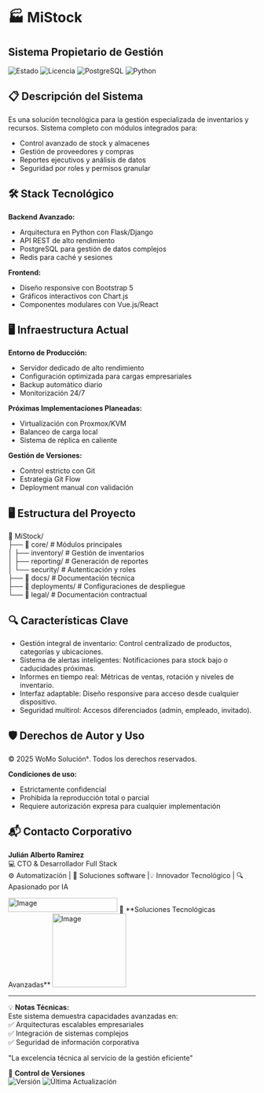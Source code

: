 # 🏭 MiStock 
## Sistema Propietario de Gestión

![Estado](https://img.shields.io/badge/🚀_En_Producción-green) 
![Licencia](https://img.shields.io/badge/Licencia-🔒_Privada-red)
![PostgreSQL](https://img.shields.io/badge/PostgreSQL-4169E1?logo=postgresql&logoColor=white)
![Python](https://img.shields.io/badge/Python-3776AB?logo=python&logoColor=white)

## 📋 Descripción del Sistema

Es una solución tecnológica para la gestión especializada de inventarios y recursos. Sistema completo con módulos integrados para:

- Control avanzado de stock y almacenes
- Gestión de proveedores y compras
- Reportes ejecutivos y análisis de datos
- Seguridad por roles y permisos granular

## 🛠 Stack Tecnológico

**Backend Avanzado:**
- Arquitectura en Python con Flask/Django
- API REST de alto rendimiento
- PostgreSQL para gestión de datos complejos
- Redis para caché y sesiones

**Frontend:**
- Diseño responsive con Bootstrap 5
- Gráficos interactivos con Chart.js
- Componentes modulares con Vue.js/React

## 🖥️ Infraestructura Actual

**Entorno de Producción:**
- Servidor dedicado de alto rendimiento
- Configuración optimizada para cargas empresariales
- Backup automático diario
- Monitorización 24/7

**Próximas Implementaciones Planeadas:**
- Virtualización con Proxmox/KVM
- Balanceo de carga local
- Sistema de réplica en caliente

**Gestión de Versiones:**
- Control estricto con Git
- Estrategia Git Flow
- Deployment manual con validación
  
## 🖥️ Estructura del Proyecto
📁 MiStock/  
├── 📂 core/ # Módulos principales  
│ ├── inventory/ # Gestión de inventarios  
│ ├── reporting/ # Generación de reportes  
│ └── security/ # Autenticación y roles  
├── 📂 docs/ # Documentación técnica  
├── 📂 deployments/ # Configuraciones de despliegue  
└── 📂 legal/ # Documentación contractual  

## 🔍 Características Clave
- Gestión integral de inventario: Control centralizado de productos, categorías y ubicaciones.
- Sistema de alertas inteligentes: Notificaciones para stock bajo o caducidades próximas.
- Informes en tiempo real: Métricas de ventas, rotación y niveles de inventario.
- Interfaz adaptable: Diseño responsive para acceso desde cualquier dispositivo.
- Seguridad multirol: Accesos diferenciados (admin, empleado, invitado).

## 🛡️ Derechos de Autor y Uso

© 2025 WoMo Soluciónˢ. Todos los derechos reservados.

**Condiciones de uso:**
- Estrictamente confidencial
- Prohibida la reproducción total o parcial
- Requiere autorización expresa para cualquier implementación

## 📬 Contacto Corporativo

**Julián Alberto Ramírez**  
💻 CTO & Desarrollador Full Stack   
⚙️ Automatización | 🧩 Soluciones software |💡 Innovador Tecnológico | 🔍 Apasionado por IA  

<img width="222" height="29" alt="Image" src="https://github.com/user-attachments/assets/24519130-f605-4762-a4f2-374c450f2b64" />  
🏢 **Soluciones Tecnológicas Avanzadas**  
<img width="150" height="150" alt="Image" src="https://github.com/user-attachments/assets/09c23a95-e483-452e-880f-e7c90c222014" />
   
---

💡 **Notas Técnicas:**  
Este sistema demuestra capacidades avanzadas en:  
✅ Arquitecturas escalables empresariales  
✅ Integración de sistemas complejos  
✅ Seguridad de información corporativa  

"La excelencia técnica al servicio de la gestión eficiente"


📅 **Control de Versiones**  
 ![Versión](https://img.shields.io/badge/Versión-1.2.0-blue)  ![Última Actualización](https://img.shields.io/badge/Actualizado-Jun_2025-green)
